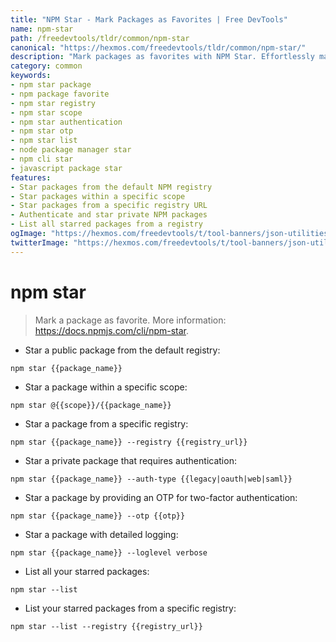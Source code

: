 ```yaml
---
title: "NPM Star - Mark Packages as Favorites | Free DevTools"
name: npm-star
path: /freedevtools/tldr/common/npm-star
canonical: "https://hexmos.com/freedevtools/tldr/common/npm-star/"
description: "Mark packages as favorites with NPM Star. Effortlessly manage your preferred NPM packages and discover new ones within the NPM ecosystem. Free online tool, no registration required."
category: common
keywords:
- npm star package
- npm package favorite
- npm star registry
- npm star scope
- npm star authentication
- npm star otp
- npm star list
- node package manager star
- npm cli star
- javascript package star
features:
- Star packages from the default NPM registry
- Star packages within a specific scope
- Star packages from a specific registry URL
- Authenticate and star private NPM packages
- List all starred packages from a registry
ogImage: "https://hexmos.com/freedevtools/t/tool-banners/json-utilities-banner.png"
twitterImage: "https://hexmos.com/freedevtools/t/tool-banners/json-utilities-banner.png"
---
```


# npm star

> Mark a package as favorite.
> More information: <https://docs.npmjs.com/cli/npm-star>.

- Star a public package from the default registry:

`npm star {{package_name}}`

- Star a package within a specific scope:

`npm star @{{scope}}/{{package_name}}`

- Star a package from a specific registry:

`npm star {{package_name}} --registry {{registry_url}}`

- Star a private package that requires authentication:

`npm star {{package_name}} --auth-type {{legacy|oauth|web|saml}}`

- Star a package by providing an OTP for two-factor authentication:

`npm star {{package_name}} --otp {{otp}}`

- Star a package with detailed logging:

`npm star {{package_name}} --loglevel verbose`

- List all your starred packages:

`npm star --list`

- List your starred packages from a specific registry:

`npm star --list --registry {{registry_url}}`

